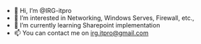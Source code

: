- 👋 Hi, I’m @IRG-itpro
- 👀 I’m interested in Networking, Windows Serves, Firewall, etc.,
- 🌱 I’m currently learning  Sharepoint implementation 
- 📫 You can contact me on irg.itpro@gmail.com

<!---
IRG-itpro/IRG-itpro is a ✨ special ✨ repository because its `README.md` (this file) appears on your GitHub profile.
You can click the Preview link to take a look at your changes.
--->
